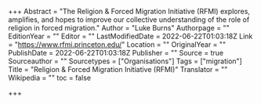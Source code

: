 +++
Abstract = "The Religion & Forced Migration Initiative (RFMI) explores, amplifies, and hopes to improve our collective understanding of the role of religion in forced migration."
Author = "Luke Burns"
Authorpage = ""
EditionYear = ""
Editor = ""
LastModifiedDate = 2022-06-22T01:03:18Z
Link = "https://www.rfmi.princeton.edu/"
Location = ""
OriginalYear = ""
PublishDate = 2022-06-22T01:03:18Z
Publisher = ""
Source = true
Sourceauthor = ""
Sourcetypes = ["Organisations"]
Tags = ["migration"]
Title = "Religion & Forced Migration Initiative (RFMI)"
Translator = ""
Wikipedia = ""
toc = false

+++
